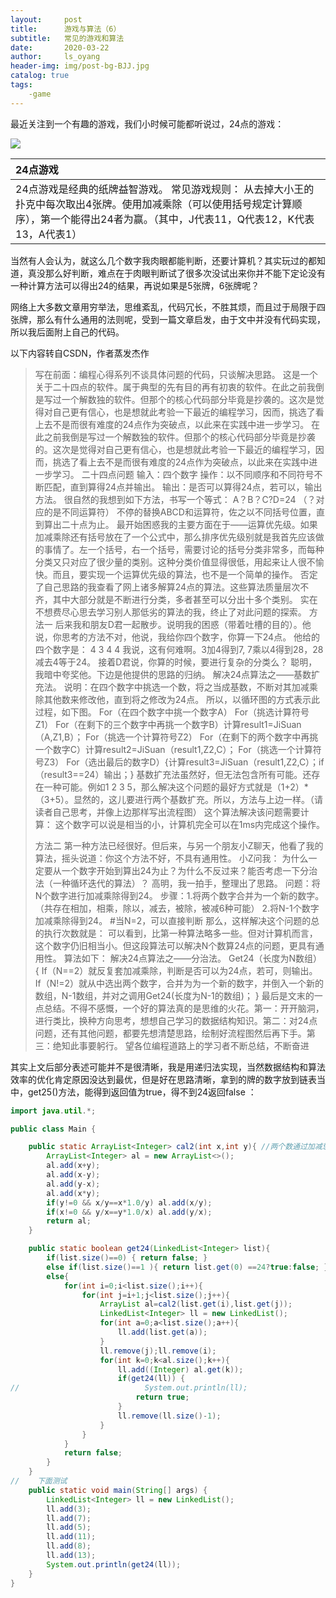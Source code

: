 ```yaml
---
layout:     post
title:      游戏与算法（6）
subtitle:   常见的游戏和算法
date:       2020-03-22
author:     ls_oyang
header-img: img/post-bg-BJJ.jpg
catalog: true
tags:
    -game
---
```




最近关注到一个有趣的游戏，我们小时候可能都听说过，24点的游戏：

![](https://i.niupic.com/images/2020/03/22/74wi.png)

| 24点游戏                                                     |
| :----------------------------------------------------------- |
| 24点游戏是经典的纸牌益智游戏。 常见游戏规则： 从去掉大小王的扑克中每次取出4张牌。使用加减乘除（可以使用括号规定计算顺序），第一个能得出24者为赢。（其中，J代表11，Q代表12，K代表13，A代表1） |

当然有人会认为，就这么几个数字我肉眼都能判断，还要计算机？其实玩过的都知道，真没那么好判断，难点在于肉眼判断试了很多次没试出来你并不能下定论没有一种计算方法可以得出24的结果，再说如果是5张牌，6张牌呢？


网络上大多数文章用穷举法，思维紊乱，代码冗长，不胜其烦，而且过于局限于四张牌，那么有什么通用的法则呢，受到一篇文章启发，由于文中并没有代码实现，所以我后面附上自己的代码。

以下内容转自CSDN，作者蒸发杰作

> 写在前面：编程心得系列不谈具体问题的代码，只谈解决思路。
> 这是一个关于二十四点的软件。属于典型的先有目的再有初衷的软件。在此之前我倒是写过一个解数独的软件。但那个的核心代码部分毕竟是抄袭的。这次是觉得对自己更有信心，也是想就此考验一下最近的编程学习，因而，挑选了看上去不是而很有难度的24点作为突破点，以此来在实践中进一步学习。
> 在此之前我倒是写过一个解数独的软件。但那个的核心代码部分毕竟是抄袭的。这次是觉得对自己更有信心，也是想就此考验一下最近的编程学习，因而，挑选了看上去不是而很有难度的24点作为突破点，以此来在实践中进一步学习。
> 二十四点问题
> 输入：四个数字
> 操作：以不同顺序和不同符号不断匹配，直到算得24点并输出。
> 输出：是否可以算得24点，若可以，输出方法。
> 很自然的我想到如下方法，书写一个等式：
> A？B？C?D=24  （？对应的是不同运算符）
> 不停的替换ABCD和运算符，佐之以不同括号位置，直到算出二十点为止。
> 最开始困惑我的主要方面在于——运算优先级。如果加减乘除还有括号放在了一个公式中，那么排序优先级别就是我首先应该做的事情了。左一个括号，右一个括号，需要讨论的括号分类非常多，而每种分类又只对应了很少量的类别。这种分类价值显得很低，用起来让人很不愉快。而且，要实现一个运算优先级的算法，也不是一个简单的操作。
> 否定了自己思路的我查看了网上诸多解算24点的算法。这些算法质量层次不齐，其中大部分就是不断进行分类，多者甚至可以分出十多个类别。
> 实在不想费尽心思去学习别人那低劣的算法的我，终止了对此问题的探索。
> 方法一
> 后来我和朋友D君一起散步。说明我的困惑（带着吐槽的目的）。他说，你思考的方法不对，他说，我给你四个数字，你算一下24点。
> 他给的四个数字是：
> 4 3 4 4
> 我说，这有何难啊。3加4得到7, 7乘以4得到28，28减去4等于24。
> 接着D君说，你算的时候，要进行复杂的分类么？
> 聪明，我暗中夸奖他。下边是他提供的思路的归纳。
> 解决24点算法之——基数扩充法。
> 说明：在四个数字中挑选一个数，将之当成基数，不断对其加减乘除其他数来修改他，直到将之修改为24点。
> 所以，以循环图的方式表示此过程，如下图。
> For（在四个数字中挑一个数字A）
> For（挑选计算符号Z1）
>    For（在剩下的三个数字中再挑一个数字B）计算result1=JiSuan（A,Z1,B）；
> ​     For（挑选一个计算符号Z2）
>   For（在剩下的两个数字中再挑一个数字C）计算result2=JiSuan（result1,Z2,C）；
>    For（挑选一个计算符号Z3）
> ​    For（选出最后的数字D）{计算result3=JiSuan（result1,Z2,C）；if（result3==24）输出；}
> 基数扩充法虽然好，但无法包含所有可能。还存在一种可能。例如1 2 3 5，那么解决这个问题的最好方式就是（1+2）*（3+5）。显然的，这儿要进行两个基数扩充。所以，方法与上边一样。（请读者自己思考，并像上边那样写出流程图）
> 这个算法解决该问题需要计算：
> 这个数字可以说是相当的小，计算机完全可以在1ms内完成这个操作。
> 
> 方法二
> 第一种方法已经很好。但后来，与另一个朋友小Z聊天，他看了我的算法，摇头说道：你这个方法不好，不具有通用性。
> 小Z问我：
> 为什么一定要从一个数字开始到算出24为止？为什么不反过来？能否考虑一下分治法（一种循环迭代的算法）？
> 高明，我一拍手，整理出了思路。
> 问题：将N个数字进行加减乘除得到24。
> 步骤：1.将两个数字合并为一个新的数字。（共存在相加，相乘，除以，减去，被除，被减6种可能）
> 2.将N-1个数字加减乘除得到24。
> \#当N=2，可以直接判断
> 那么，这样解决这个问题的总的执行次数就是：
> 可以看到，比第一种算法略多一些。但对计算机而言，这个数字仍旧相当小。但这段算法可以解决N个数算24点的问题，更具有通用性。
> 算法如下：
> 解决24点算法之——分治法。
> Get24（长度为N数组）
> {
> If（N==2）就反复套加减乘除，判断是否可以为24点，若可，则输出。
> If（N!=2）就从中选出两个数字，合并为为一个新的数字，并倒入一个新的数组，N-1数组，并对之调用Get24(长度为N-1的数组)；
> }
> 最后是文末的一点总结。不得不感慨，一个好的算法真的是思维的火花。第一：开开脑洞，进行类比，换种方向思考，想想自己学习的数据结构知识。第二：对24点问题，还有其他问题，都要先想清楚思路，绘制好流程图然后再下手。第三：绝知此事要躬行。
> 望各位编程道路上的学习者不断总结，不断奋进

其实上文后部分表述可能并不是很清晰，我是用递归法实现，当然数据结构和算法效率的优化肯定原因没达到最优，但是好在思路清晰，拿到的牌的数字放到链表当中，get25()方法，能得到返回值为true，得不到24返回false ：

```java
import java.util.*;

public class Main {

    public static ArrayList<Integer> cal2(int x,int y){ //两个数通过加减惩除可以得到六个数字，去掉小数
        ArrayList<Integer> al = new ArrayList<>();
        al.add(x+y);
        al.add(x-y);
        al.add(y-x);
        al.add(x*y);
        if(y!=0 && x/y==x*1.0/y) al.add(x/y);
        if(x!=0 && y/x==y*1.0/x) al.add(y/x);
        return al;
    }

    public static boolean get24(LinkedList<Integer> list){
        if(list.size()==0) { return false; }
        else if(list.size()==1 ){ return list.get(0) ==24?true:false; }
        else{
            for(int i=0;i<list.size();i++){
                for(int j=i+1;j<list.size();j++){
                    ArrayList al=cal2(list.get(i),list.get(j));
                    LinkedList<Integer> ll = new LinkedList();
                    for(int a=0;a<list.size();a++){
                        ll.add(list.get(a));
                    }
                    ll.remove(j);ll.remove(i);
                    for(int k=0;k<al.size();k++){
                        ll.add((Integer) al.get(k));
                        if(get24(ll)) {
//                            System.out.println(ll);
                            return true;
                        }
                        ll.remove(ll.size()-1);
                    }
                }
            }
            return false;
        }
    }
//    下面测试
    public static void main(String[] args) {
        LinkedList<Integer> ll = new LinkedList();
        ll.add(3);
        ll.add(7);
        ll.add(5);
        ll.add(11);
        ll.add(8);
        ll.add(13);
        System.out.println(get24(ll));
    }
}
```

